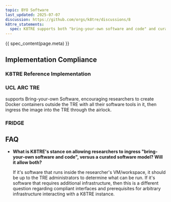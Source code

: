 ```yaml
---
topic: BYO Software
last_updated: 2025-07-07
discussion: https://github.com/orgs/k8tre/discussions/8
k8tre_statements:
  spec: K8TRE supports both "bring-your-own software and code" and curated software models, but it should be up to the TRE administrators to determine what can be run.
---
```


{{ spec_content(page.meta) }}

## Implementation Compliance

### K8TRE Reference Implementation

### UCL ARC TRE

supports Bring-your-own Software, encouraging researchers to create Docker containers outside the TRE with all their software tools in it, then ingress the image into the TRE through the airlock.

### FRIDGE

## FAQ

- **What is K8TRE's stance on allowing researchers to ingress "bring-your-own software and code", versus a curated software model? Will it allow both?**

   If it's software that runs inside the researcher's VM/workspace, it should be up to the TRE administrators to determine what can be run. If it's software that requires additional infrastructure, then this is a different question regarding compliant interfaces and prerequisites for arbitrary infrastructure interacting with a K8TRE instance.

